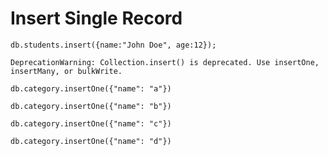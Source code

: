 # Insert Single Record

```
db.students.insert({name:"John Doe", age:12});
```

```
DeprecationWarning: Collection.insert() is deprecated. Use insertOne, insertMany, or bulkWrite.
```

```
db.category.insertOne({"name": "a"})
```

```
db.category.insertOne({"name": "b"})
```

```
db.category.insertOne({"name": "c"})
```

```
db.category.insertOne({"name": "d"})
```